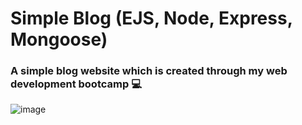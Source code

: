 # Simple Blog (EJS, Node, Express, Mongoose)
<h3>A simple blog website which is created through my web development bootcamp 💻</h3>

![image](https://user-images.githubusercontent.com/78774658/120771920-f34b1280-c549-11eb-8aa4-94d41b9e2d97.png)
